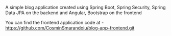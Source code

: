 A simple blog application created using Spring Boot, Spring Security, Spring Data JPA on the backend and Angular, Bootstrap on the frontend

You can find the frontend application code at - https://github.com/CosminSmarandoiu/blog-app-frontend.git
